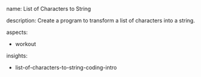 name: List of Characters to String

description: Create a program to transform a list of characters into a string.

aspects:
  - workout

insights:
  - list-of-characters-to-string-coding-intro